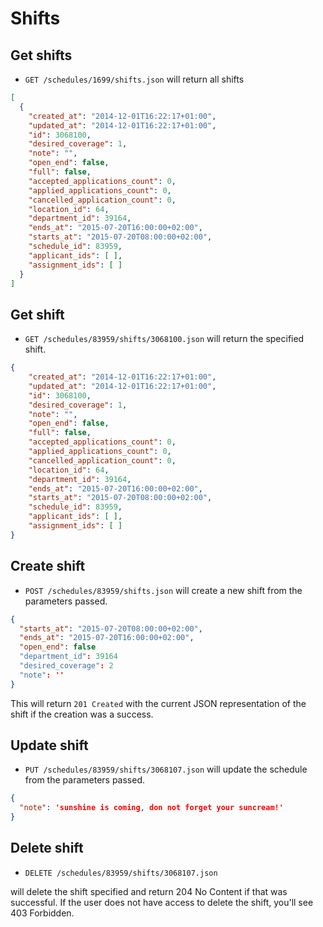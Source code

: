 Shifts
=======================

Get shifts
----------

* `GET /schedules/1699/shifts.json` will return all shifts

```json
[
  {
    "created_at": "2014-12-01T16:22:17+01:00",
    "updated_at": "2014-12-01T16:22:17+01:00",
    "id": 3068100,
    "desired_coverage": 1,
    "note": "",
    "open_end": false,
    "full": false,
    "accepted_applications_count": 0,
    "applied_applications_count": 0,
    "cancelled_application_count": 0,
    "location_id": 64,
    "department_id": 39164,
    "ends_at": "2015-07-20T16:00:00+02:00",
    "starts_at": "2015-07-20T08:00:00+02:00",
    "schedule_id": 83959,
    "applicant_ids": [ ],
    "assignment_ids": [ ]
  }
]
```

Get shift
----------

* `GET /schedules/83959/shifts/3068100.json` will return the specified shift.

```json
{
    "created_at": "2014-12-01T16:22:17+01:00",
    "updated_at": "2014-12-01T16:22:17+01:00",
    "id": 3068100,
    "desired_coverage": 1,
    "note": "",
    "open_end": false,
    "full": false,
    "accepted_applications_count": 0,
    "applied_applications_count": 0,
    "cancelled_application_count": 0,
    "location_id": 64,
    "department_id": 39164,
    "ends_at": "2015-07-20T16:00:00+02:00",
    "starts_at": "2015-07-20T08:00:00+02:00",
    "schedule_id": 83959,
    "applicant_ids": [ ],
    "assignment_ids": [ ]
}
```

Create shift
--------------

* `POST /schedules/83959/shifts.json` will create a new shift from the parameters passed.

```json
{
  "starts_at": "2015-07-20T08:00:00+02:00",
  "ends_at": "2015-07-20T16:00:00+02:00",
  "open_end": false
  "department_id": 39164
  "desired_coverage": 2
  "note": ''
}
```

This will return `201 Created` with the current JSON representation of the shift if the creation was a success.


Update shift
--------------

* `PUT /schedules/83959/shifts/3068107.json` will update the schedule from the parameters passed.

```json
{
  "note": 'sunshine is coming, don not forget your suncream!'
}
```

Delete shift
--------------

* `DELETE /schedules/83959/shifts/3068107.json`

will delete the shift specified and return 204 No Content if that was successful. If the user does not have access to delete the shift, you'll see 403 Forbidden.
